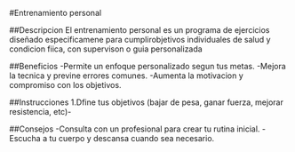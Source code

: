 #Entrenamiento personal

##Descripcion
El entrenamiento personal es un programa de ejercicios diseñado especificamene para cumplirobjetivos individuales de salud y condicion fiica, con supervison o guia personalizada

##Beneficios
-Permite un enfoque personalizado segun tus metas.
-Mejora la tecnica y previne errores comunes.
-Aumenta la motivacion y compromiso con los objetivos.

##Instrucciones
1.Dfine tus objetivos (bajar de pesa, ganar fuerza, mejorar resistencia, etc)-

##Consejos
-Consulta con un profesional para crear tu rutina inicial.
-Escucha a tu cuerpo y descansa cuando sea necesario.

